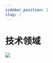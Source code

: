 ```yaml
---
sidebar_position: 1
slug: /
---
```


# 技术领域

![](https://quotes-github-readme.vercel.app/api?type=horizontal&theme=radical)

